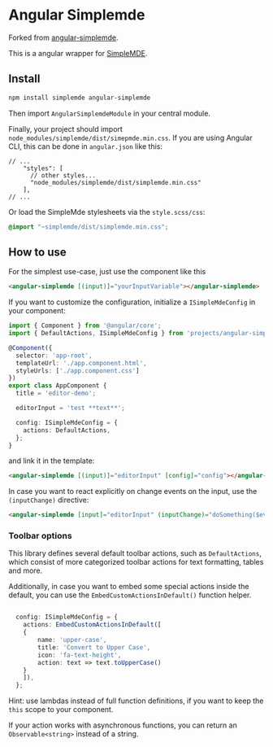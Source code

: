 # Angular Simplemde 

Forked from [angular-simplemde](https://github.com/xetys/angular-simplemde).

This is a angular wrapper for [SimpleMDE](https://github.com/sparksuite/simplemde-markdown-editor).

## Install

``` bash
npm install simplemde angular-simplemde
```

Then import `AngularSimplemdeModule` in your central module.

Finally, your project should import `node_modules/simplemde/dist/simepmde.min.css`. If you are using Angular CLI, this can 
be done in `angular.json` like this:

```
// ...
    "styles": [
      // other styles...
      "node_modules/simplemde/dist/simplemde.min.css"
    ],
// ...
```

Or load the SimpleMde stylesheets via the `style.scss/css`:

```css
@import "~simplemde/dist/simplemde.min.css"; 
```

## How to use

For the simplest use-case, just use the component like this

```html
<angular-simplemde [(input)]="yourInputVariable"></angular-simplemde>
```

If you want to customize the configuration, initialize a `ISimpleMdeConfig` in your component:

```typescript
import { Component } from '@angular/core';
import { DefaultActions, ISimpleMdeConfig } from 'projects/angular-simplemde/src/lib/editor/editor-config.model';

@Component({
  selector: 'app-root',
  templateUrl: './app.component.html',
  styleUrls: ['./app.component.css']
})
export class AppComponent {
  title = 'editor-demo';

  editorInput = 'test **text**';

  config: ISimpleMdeConfig = {
    actions: DefaultActions,
  };
}
```

and link it in the template:

```html
<angular-simplemde [(input)]="editorInput" [config]="config"></angular-simplemde>
```

In case you want to react explicitly on change events on the input, use the `(inputChange)` directive:

```html
<angular-simplemde [input]="editorInput" (inputChange)="doSomething($event)" [config]="config"></angular-simplemde>
```

### Toolbar options

This library defines several default toolbar actions, such as `DefaultActions`, which consist of more categorized
toolbar actions for text formatting, tables and more.

Additionally, in case you want to embed some special actions inside the default, you can use the `EmbedCustomActionsInDefault()`
function helper.

```typescript

  config: ISimpleMdeConfig = {
    actions: EmbedCustomActionsInDefault([
    {
        name: 'upper-case',
        title: 'Convert to Upper Case',
        icon: 'fa-text-height',
        action: text => text.toUpperCase()
    }   
    ]),
  };
```

Hint: use lambdas instead of full function definitions, if you want to keep the `this` scope to your component.

If your action works with asynchronous functions, you can return an `Observable<string>` instead of a string.
